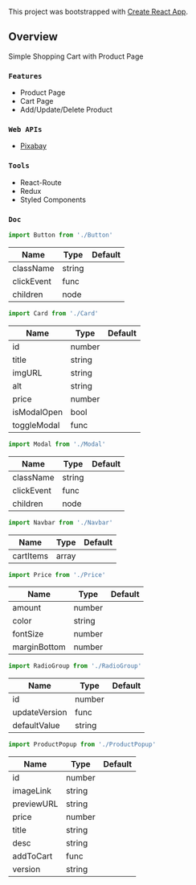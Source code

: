 This project was bootstrapped with [Create React App](https://github.com/facebook/create-react-app).

## Overview

Simple Shopping Cart with Product Page

### `Features`

- Product Page
- Cart Page
- Add/Update/Delete Product

### `Web APIs`

- [Pixabay](https://pixabay.com/)


### `Tools`

- React-Route
- Redux
- Styled Components


### `Doc`

```js
import Button from './Button'
```
Name       | Type     | Default
---------- | -------- | -------
className  | string   |
clickEvent | func     |
children   | node     |


```js
import Card from './Card'
```
Name       | Type     | Default
---------- | -------- | -------
id         | number   |
title      | string   |
imgURL     | string   |
alt        | string   |
price      | number   |
isModalOpen| bool     |
toggleModal| func     |


```js
import Modal from './Modal'
```
Name       | Type     | Default
---------- | -------- | -------
className  | string   |
clickEvent | func     |
children   | node     |


```js
import Navbar from './Navbar'
```
Name       | Type     | Default
---------- | -------- | -------
cartItems  | array    |


```js
import Price from './Price'
```
Name        | Type     | Default
----------- | -------- | -------
amount      | number   |
color       | string   |
fontSize    | number   |
marginBottom| number   |


```js
import RadioGroup from './RadioGroup'
```
Name         | Type     | Default
------------ | -------- | -------
id           | number   |
updateVersion| func     |
defaultValue | string   |


```js
import ProductPopup from './ProductPopup'
```
Name         | Type     | Default
------------ | -------- | -------
id           | number   |
imageLink    | string   |
previewURL   | string   |
price        | number   |
title        | string   |
desc         | string   |
addToCart    | func     |
version      | string   |
